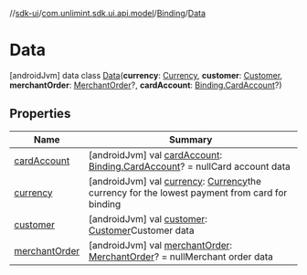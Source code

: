 //[sdk-ui](../../../../index.md)/[com.unlimint.sdk.ui.api.model](../../index.md)/[Binding](../index.md)/[Data](index.md)



# Data  
 [androidJvm] data class [Data](index.md)(**currency**: [Currency](https://developer.android.com/reference/kotlin/java/util/Currency.html), **customer**: [Customer](../../../com.unlimint.sdk.ui.api.model.info/-customer/index.md), **merchantOrder**: [MerchantOrder](../../../com.unlimint.sdk.ui.api.model.info/-merchant-order/index.md)?, **cardAccount**: [Binding.CardAccount](../-card-account/index.md)?)   


## Properties  
  
|  Name |  Summary | 
|---|---|
| <a name="com.unlimint.sdk.ui.api.model/Binding.Data/cardAccount/#/PointingToDeclaration/"></a>[cardAccount](card-account.md)| <a name="com.unlimint.sdk.ui.api.model/Binding.Data/cardAccount/#/PointingToDeclaration/"></a> [androidJvm] val [cardAccount](card-account.md): [Binding.CardAccount](../-card-account/index.md)? = nullCard account data   <br>|
| <a name="com.unlimint.sdk.ui.api.model/Binding.Data/currency/#/PointingToDeclaration/"></a>[currency](currency.md)| <a name="com.unlimint.sdk.ui.api.model/Binding.Data/currency/#/PointingToDeclaration/"></a> [androidJvm] val [currency](currency.md): [Currency](https://developer.android.com/reference/kotlin/java/util/Currency.html)the currency for the lowest payment from card for binding   <br>|
| <a name="com.unlimint.sdk.ui.api.model/Binding.Data/customer/#/PointingToDeclaration/"></a>[customer](customer.md)| <a name="com.unlimint.sdk.ui.api.model/Binding.Data/customer/#/PointingToDeclaration/"></a> [androidJvm] val [customer](customer.md): [Customer](../../../com.unlimint.sdk.ui.api.model.info/-customer/index.md)Customer data   <br>|
| <a name="com.unlimint.sdk.ui.api.model/Binding.Data/merchantOrder/#/PointingToDeclaration/"></a>[merchantOrder](merchant-order.md)| <a name="com.unlimint.sdk.ui.api.model/Binding.Data/merchantOrder/#/PointingToDeclaration/"></a> [androidJvm] val [merchantOrder](merchant-order.md): [MerchantOrder](../../../com.unlimint.sdk.ui.api.model.info/-merchant-order/index.md)? = nullMerchant order data   <br>|

